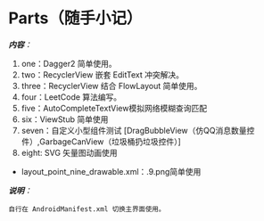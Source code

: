 # Parts（随手小记）
***内容**：*
1. one：Dagger2 简单使用。
2. two：RecyclerView 嵌套 EditText 冲突解决。
3. three：RecyclerView 结合 FlowLayout 简单使用。
4. four：LeetCode 算法编写。
5. five：AutoCompleteTextView模拟网络模糊查询匹配
6. six：ViewStub 简单使用
7. seven：自定义小型组件测试 [DragBubbleView（仿QQ消息数量控件）,GarbageCanView（垃圾桶扔垃圾控件）]
8. eight: SVG 矢量图动画使用 

* layout_point_nine_drawable.xml：.9.png简单使用

***说明**：*

    自行在 AndroidManifest.xml 切换主界面使用。